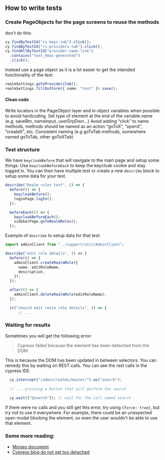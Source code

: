 ## How to write tests

### Create PageObjects for the page screens to reuse the methods

don't do this:
```typescript
cy.findByTestId("rs-keys-tab").click();
cy.findByTestId("rs-providers-tab").click();
cy.findAllByTestId("provider-name-link")
  .contains("test_hmac-generated")
  .click();
```

Instead use a page object as it is a lot easier to get the intended functionality of the test:
```typescript
realmSettings.goToProvidersTab();
realmSettings.fillOutForm({ name: "test" }).save();
```

#### Clean code
Write locators in the PageObject layer and in object variables when possible to avoid hardcoding.
Set type of element at the end of the variable name (e.g. saveBtn, nameInput, userDrpDwn…)
Avoid adding “click” to name methods, methods should be named as an action “goToX”, “openX”, “createX”, etc.
Consistent naming (e.g goToTab methods, somewhere named goToTab, other goToXTab)


### Test structure

We have `keycloakBefore` that will navigate to the main page and setup some things.
Use `keycloakBeforeEach` to keep the keycloak cookie and stay logged in.
You can then have multiple test or create a new `describe` block to setup some data for your test.

```typescript
describe("Realm roles test", () => {
  before(() => {
    keycloakBefore();
    loginPage.logIn();
  });

  beforeEach(() => {
    keycloakBeforeEach();
    sidebarPage.goToRealmRoles();
  });
```

Example of `describe` to setup data for that test:

```typescript
import adminClient from "../support/util/AdminClient";

describe("edit role details", () => {
  before(() => {
    adminClient.createRealmRole({
      name: editRoleName,
      description,
    });
  });

  after(() => {
    adminClient.deleteRealmRole(editRoleName);
  });

  it("should edit realm role details", () => {
      // ...
```

### Waiting for results

Sometimes you will get the following error:
> Cypress failed because the element has been detached from the DOM

This is because the DOM has been updated in between selectors. You can remedy this by waiting on REST calls. 
You can see the rest calls in the cypress IDE.

```typescript
  cy.intercept("/admin/realms/master/").as("search");
  
  // ... pressing a button that will perform the search
  
  cy.wait(["@search"]); // wait for the call named search
```

If there were no calls and you still get this error, try using `{force: true}`, but try not to use it everywhere. For example, there could be an unexpected open modal blocking the element, so even the user wouldn’t be able to use that element.

### Some more reading:

* [Moises document](https://docs.google.com/document/d/11sm1IpEvVLHO59JEVmwgNOUD0zoP4YMvInIU4v5iVNk/edit)
* [Cypress blog do not get too detached](https://www.cypress.io/blog/2020/07/22/do-not-get-too-detached/) 